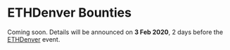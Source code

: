# ETHDenver Bounties

Coming soon. Details will be announced on **3 Feb 2020**, 2 days before the [ETHDenver](https://www.ethdenver.com/) event.

